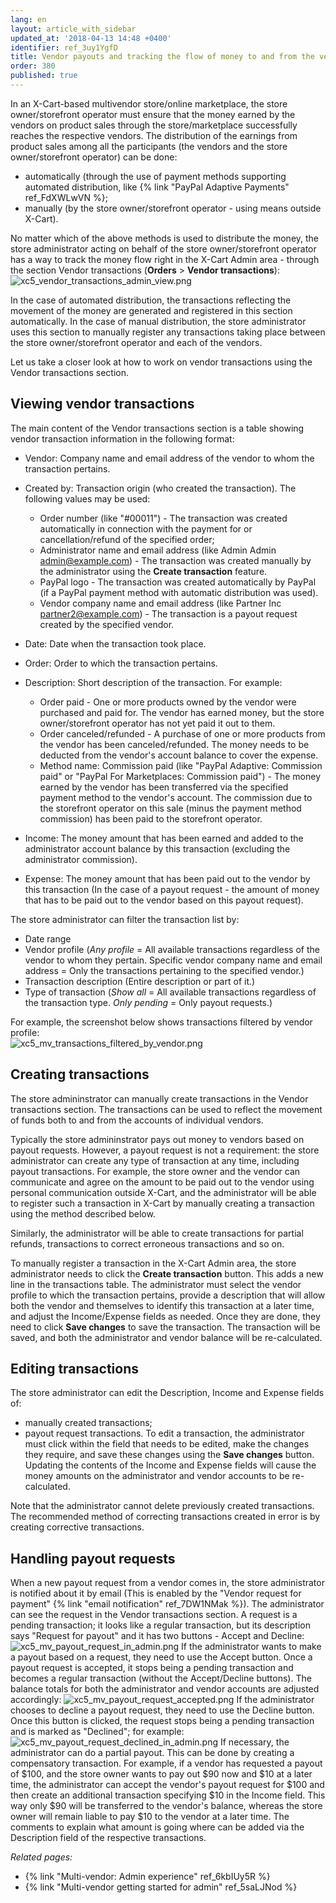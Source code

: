 ```yaml
---
lang: en
layout: article_with_sidebar
updated_at: '2018-04-13 14:48 +0400'
identifier: ref_3uy1YgfD
title: Vendor payouts and tracking the flow of money to and from the vendors
order: 380
published: true
---
```

In an X-Cart-based multivendor store/online marketplace, the store owner/storefront operator must ensure that the money earned by the vendors on product sales through the store/marketplace successfully reaches the respective vendors. The distribution of the earnings from product sales among all the participants (the vendors and the store owner/storefront operator) can be done:
   
   * automatically (through the use of payment methods supporting automated distribution, like {% link "PayPal Adaptive Payments" ref_FdXWLwVN %};
   * manually (by the store owner/storefront operator - using means outside X-Cart). 

No matter which of the above methods is used to distribute the money, the store administrator acting on behalf of the store owner/storefront operator has a way to track the money flow right in the X-Cart Admin area - through the section Vendor transactions (**Orders** > **Vendor transactions**):
   ![xc5_vendor_transactions_admin_view.png]({{site.baseurl}}/attachments/ref_3uy1YgfD/xc5_vendor_transactions_admin_view.png)

In the case of automated distribution, the transactions reflecting the movement of the money are generated and registered in this section automatically. In the case of manual distribution, the store administrator uses this section to manually register any transactions taking place between the store owner/storefront operator and each of the vendors.

Let us take a closer look at how to work on vendor transactions using the Vendor transactions section.

## Viewing vendor transactions

The main content of the Vendor transactions section is a table showing vendor transaction information in the following format:

   *   Vendor: Company name and email address of the vendor to whom the transaction pertains.
   *   Created by: Transaction origin (who created the transaction). The following values may be used:
       
       * Order number (like "#00011") - The transaction was created automatically in connection with the payment for or cancellation/refund of the specified order; 
       * Administrator name and email address (like Admin Admin admin@example.com) - The transaction was created manually by the administrator using the **Create transaction** feature.
       * PayPal logo - The transaction was created automatically by PayPal (if a PayPal payment method with automatic distribution was used).
       * Vendor company name and email address (like Partner Inc partner2@example.com) - The transaction is a payout request created by the specified vendor.
       
   *   Date: Date when the transaction took place.
   *   Order: Order to which the transaction pertains.
   *   Description: Short description of the transaction. For example:
        
       * Order paid - One or more products owned by the vendor were purchased and paid for. The vendor has earned money, but the store owner/storefront operator has not yet paid it out to them.
       * Order canceled/refunded - A purchase of one or more products from the vendor has been canceled/refunded. The money needs to be deducted from the vendor's account balance to cover the expense.
       * Method name: Commission paid (like "PayPal Adaptive: Commission paid" or "PayPal For Marketplaces: Commission paid") - The money earned by the vendor has been transferred via the specified payment method to the vendor's account. The commission due to the storefront operator on this sale (minus the payment method commission) has been paid to the storefront operator.
   *   Income: The money amount that has been earned and added to the administrator account balance by this transaction (excluding the administrator commission).
   *   Expense: The money amount that has been paid out to the vendor by this transaction (In the case of a payout request - the amount of money that has to be paid out to the vendor based on this payout request).

The store administrator can filter the transaction list by:
   * Date range 
   * Vendor profile (_Any profile_ = All available transactions regardless of the vendor to whom they pertain. Specific vendor company name and email address = Only the transactions pertaining to the specified vendor.)
   * Transaction description (Entire description or part of it.) 
   * Type of transaction (_Show all_ = All available transactions regardless of the transaction type. _Only pending_ = Only payout requests.)
   
For example, the screenshot below shows transactions filtered by vendor profile:   
   ![xc5_mv_transactions_filtered_by_vendor.png]({{site.baseurl}}/attachments/ref_3uy1YgfD/xc5_mv_transactions_filtered_by_vendor.png)

## Creating transactions
The store admininstrator can manually create transactions in the Vendor transactions section. The transactions can be used to reflect the movement of funds both to and from the accounts of individual vendors.

Typically the store admininstrator pays out money to vendors based on payout requests. However, a payout request is not a requirement: the store administrator can create any type of transaction at any time, including payout transactions. For example, the store owner and the vendor can communicate and agree on the amount to be paid out to the vendor using personal communication outside X-Cart, and the administrator will be able to register such a transaction in X-Cart by manually creating a transaction using the method described below. 

Similarly, the administrator will be able to create transactions for partial refunds, transactions to correct erroneous transactions and so on.

To manually register a transaction in the X-Cart Admin area, the store administrator needs to click the **Create transaction** button. This adds a new line in the transactions table. The administrator must select the vendor profile to which the transaction pertains, provide a description that will allow both the vendor and themselves to identify this transaction at a later time, and adjust the Income/Expense fields as needed. Once they are done, they need to click **Save changes** to save the transaction. The transaction will be saved, and both the administrator and vendor balance will be re-calculated.

## Editing transactions
The store administrator can edit the Description, Income and Expense fields of: 
   * manually created transactions;
   * payout request transactions.
To edit a transaction, the administrator must click within the field that needs to be edited, make the changes they require, and save these changes using the **Save changes** button. Updating the contents of the Income and Expense fields will cause the money amounts on the administrator and vendor accounts to be re-calculated.   

Note that the administrator cannot delete previously created transactions. The recommended method of correcting transactions created in error is by creating corrective transactions.

## Handling payout requests
When a new payout request from a vendor comes in, the store administrator is notified about it by email (This is enabled by the "Vendor request for payment" {% link "email notification" ref_7DW1NMak %}). The administrator can see the request in the Vendor transactions section. A request is a pending transaction; it looks like a regular transaction, but its description says "Request for payout" and it has two buttons - Accept and Decline:
![xc5_mv_payout_request_in_admin.png]({{site.baseurl}}/attachments/ref_3uy1YgfD/xc5_mv_payout_request_in_admin.png)
If the administrator wants to make a payout based on a request, they need to use the Accept button. 
Once a payout request is accepted, it stops being a pending transaction and becomes a regular transaction (without the Accept/Decline buttons). The balance totals for both the administrator and vendor accounts are adjusted accordingly:
![xc5_mv_payout_request_accepted.png]({{site.baseurl}}/attachments/ref_3uy1YgfD/xc5_mv_payout_request_accepted.png)
If the administrator chooses to decline a payout request, they need to use the Decline button. Once this button is clicked, the request stops being a pending transaction and is marked as "Declined"; for example:
![xc5_mv_payout_request_declined_in_admin.png]({{site.baseurl}}/attachments/ref_3uy1YgfD/xc5_mv_payout_request_declined_in_admin.png)
If necessary, the administrator can do a partial payout. This can be done by creating a compensatory transaction. For example, if a vendor has requested a payout of $100, and the store owner wants to pay out $90 now and $10 at a later time, the administrator can accept the vendor's payout request for $100 and then create an additional transaction specifying $10 in the Income field. This way only $90 will be transferred to the vendor's balance, whereas the store owner will remain liable to pay $10 to the vendor at a later time. The comments to explain what amount is going where can be added via the Description field of the respective transactions.

_Related pages:_
   
   *  {% link "Multi-vendor: Admin experience" ref_6kbIUy5R %}
   *  {% link "Multi-vendor getting started for admin" ref_5saLJNod %}